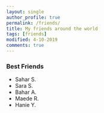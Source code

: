 ```yaml
---
layout: single
author_profile: true
permalink: /friends/
title: My friends around the world
tags: [friends]
modified: 4-10-2019
comments: true
---
```


### Best Friends
* Sahar S.
* Sara S.
* Bahar A.
* Maede R.
* Hanie Y.




